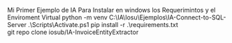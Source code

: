 Mi Primer Ejemplo de IA
Para Instalar en windows los Requerimintos y el Enviroment Virtual
 python -m venv C:\IA\Iosu\Ejemplos\IA-Connect-to-SQL-Server 
 .\Scripts\Activate.ps1
pip install -r .\requirements.txt  
git repo clone iosub/IA-InvoiceEntityExtractor
